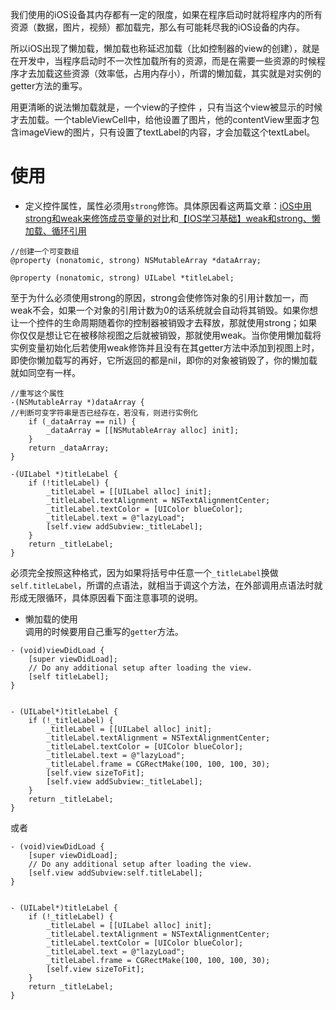 我们使用的iOS设备其内存都有一定的限度，如果在程序启动时就将程序内的所有资源（数据，图片，视频）都加载完，那么有可能耗尽我的iOS设备的内存。

所以iOS出现了懒加载，懒加载也称延迟加载（比如控制器的view的创建），就是在开发中，当程序启动时不一次性加载所有的资源，而是在需要一些资源的时候程序才去加载这些资源（效率低，占用内存小），所谓的懒加载，其实就是对实例的getter方法的重写。

用更清晰的说法懒加载就是，一个view的子控件 ，只有当这个view被显示的时候才去加载。一个tableViewCell中，给他设置了图片，他的contentView里面才包含imageView的图片，只有设置了textLabel的内容，才会加载这个textLabel。
# 使用
- 定义控件属性，属性必须用`strong`修饰。具体原因看这两篇文章：[iOS中用strong和weak来修饰成员变量的对比](https://blog.csdn.net/aaaaazq/article/details/80668249)和[【IOS学习基础】weak和strong、懒加载、循环引用](https://www.cnblogs.com/silence-wzx/p/5140978.html)
```objc
//创建一个可变数组
@property (nonatomic, strong) NSMutableArray *dataArray;

@property (nonatomic, strong) UILabel *titleLabel;

```
至于为什么必须使用strong的原因，strong会使修饰对象的引用计数加一，而weak不会，如果一个对象的引用计数为0的话系统就会自动将其销毁。如果你想让一个控件的生命周期随着你的控制器被销毁才去释放，那就使用strong；如果你仅仅是想让它在被移除视图之后就被销毁，那就使用weak。当你使用懒加载将实例变量初始化后若使用weak修饰并且没有在其getter方法中添加到视图上时，即使你懒加载写的再好，它所返回的都是nil，即你的对象被销毁了，你的懒加载就如同空有一样。
```objc
//重写这个属性
-(NSMutableArray *)dataArray {
//判断可变字符串是否已经存在，若没有，则进行实例化
    if (_dataArray == nil) {
        _dataArray = [[NSMutableArray alloc] init];
    }
    return _dataArray;
}

-(UILabel *)titleLabel {
    if (!titleLabel) {
        _titleLabel = [[UILabel alloc] init];
        _titleLabel.textAlignment = NSTextAlignmentCenter;
        _titleLabel.textColor = [UIColor blueColor];
        _titleLabel.text = @"lazyLoad";
        [self.view addSubview:_titleLabel];
    }
    return _titleLabel;
}
```
必须完全按照这种格式，因为如果将括号中任意一个`_titleLabel`换做`self.titleLabel`，所谓的点语法，就相当于调这个方法，在外部调用点语法时就形成无限循环，具体原因看下面注意事项的说明。
- 懒加载的使用  
    调用的时候要用自己重写的`getter`方法。
```objc
- (void)viewDidLoad {
    [super viewDidLoad];
    // Do any additional setup after loading the view.
    [self titleLabel];
}


- (UILabel*)titleLabel {
    if (!_titleLabel) {
        _titleLabel = [[UILabel alloc] init];
        _titleLabel.textAlignment = NSTextAlignmentCenter;
        _titleLabel.textColor = [UIColor blueColor];
        _titleLabel.text = @"lazyLoad";
        _titleLabel.frame = CGRectMake(100, 100, 100, 30);
        [self.view sizeToFit];
        [self.view addSubview:_titleLabel];
    }
    return _titleLabel;
}

```
或者
```objc
- (void)viewDidLoad {
    [super viewDidLoad];
    // Do any additional setup after loading the view.
    [self.view addSubview:self.titleLabel];
}


- (UILabel*)titleLabel {
    if (!_titleLabel) {
        _titleLabel = [[UILabel alloc] init];
        _titleLabel.textAlignment = NSTextAlignmentCenter;
        _titleLabel.textColor = [UIColor blueColor];
        _titleLabel.text = @"lazyLoad";
        _titleLabel.frame = CGRectMake(100, 100, 100, 30);
        [self.view sizeToFit];
    }
    return _titleLabel;
}

```